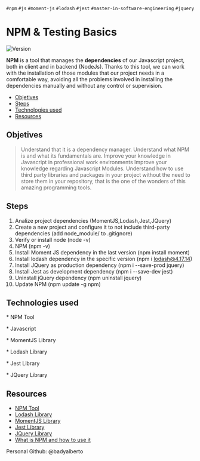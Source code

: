 `#npm` `#js` `#moment-js` `#lodash` `#jest` `#master-in-software-engineering` `#jquery`

# NPM & Testing Basics

<p>
  <img alt="Version" src="https://img.shields.io/badge/version-1.0-blue.svg?cacheSeconds=2592000" />
</p>

**NPM** is a tool that manages the **dependencies** of our Javascript project, both in client and in backend (NodeJs). Thanks to this tool, we can work with the installation of those modules that our project needs in a comfortable way, avoiding all the problems involved in installing the dependencies manually and without any control or supervision.

- [Objetives](#objetives)
- [Steps](#steps)
- [Technologies used](#technologies-used)
- [Resources](#resources)


## Objetives

> Understand that it is a dependency manager.
> Understand what NPM is and what its fundamentals are.
> Improve your knowledge in Javascript in professional work environments
> Improve your knowledge regarding Javascript Modules.
> Understand how to use third party libraries and packages in your project without the need to store them in your repository, that is the one of the wonders of this amazing programming tools.

## Steps

1. Analize project dependencies (MomentJS,Lodash,Jest,JQuery)
2. Create a new project and configure it to not include third-party dependencies (add node_module/ to .gitignore)
3. Verify or install node (node -v)
4. NPM (npm -v)
5. Install Moment JS dependency in the last version (npm install moment)
6. Install lodash dependency in the specific version (npm i lodash@4.17.14)
7. Install JQuery as production dependency (npm i --save-prod jquery)
8. Install Jest as development dependency (npm i --save-dev jest)
9. Uninstall jQuery dependency (npm uninstall jquery)
10. Update NPM (npm update -g npm)

## Technologies used

\* NPM Tool

\* Javascript

\* MomentJS Library

\* Lodash Library

\* Jest Library
 
\* JQuery Library

## Resources

- [NPM Tool](https://www.npmjs.com/)
- [Lodash Library](https://lodash.com/)
- [MomentJS Library](https://momentjs.com)
- [Jest Library](https://jestjs.io/)
- [JQuery Library](https://jquery.com/)
- [What is NPM and how to use it](https://www.youtube.com/watch?v=8Rmj5UY5mJk)


Personal Github: @badyalberto